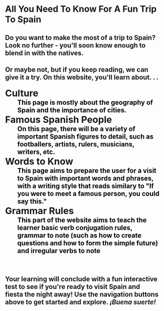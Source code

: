 <html lang="en">

<style>
 dd {
 color:black
 }
 
 dt {
 font-size:30px;
 }
 
</style>

   <h1> All You Need To Know For A Fun Trip To Spain </h1>
<h2> Do you want to make the most of a trip to Spain? Look no further - you'll soon know enough to blend in with the natives. <h2>  
<!--This page should direct users to other pages. It should be like, if you want to learn about this, go here, if you want to learn about this, go here. In any case. . . -->

<p> Or maybe not, but if you keep reading, we can give it a try. On this website, you'll learn about. . . </p>

   <dl>
   <dt> Culture</dt>
   <dd>This page is mostly about the geography of Spain and the importance of cities. </dd>
   <dt> Famous Spanish People </dt>
   <dd>On this page, there will be a variety of important Spanish figures to detail, such as footballers, artists, rulers, musicians, writers, etc. </dd>
   <dt> Words to Know </dt>
   <dd>This page aims to prepare the user for a visit to Spain with important words and phrases, with a writing style that reads similary to "If you were to meet a famous person, you could say this." </dd>
   <dt> Grammar Rules </dt>
   <dd> This part of the website aims to teach the learner basic verb conjugation rules, grammar to note (such as how to create questions and how to form the simple future) and irregular verbs to note </dd>
   </dl>
<br>  

<p> Your learning will conclude with a fun interactive test to see if you're ready to visit Spain and fiesta the night away! Use the navigation buttons above to get started and explore. <i> ¡Buena suerte! </i> </p>

<!--ADD STYLE SHEETS LATER THEY HAVE STRETCHY BUTTONS-->


